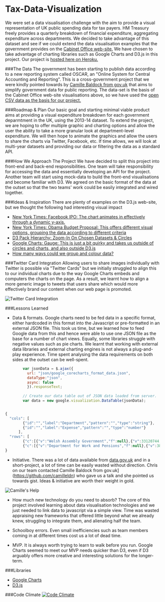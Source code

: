 Tax-Data-Visualization
======================

We were set a data visualisation challenge with the aim to provide a visual representation of UK public spending data for tax payers.  HM Treasury freely provides a quarterly breakdown of financial expenditure, aggregating expenditure across departments.  We decided to take advantage of this dataset and see if we could extend the data visualisation examples that the government provides on the [Cabinet Office web-site.](http://www.gist.cabinetoffice.gov.uk/oscar/2013-14/)  We have chosen to take advantage of charting libraries such as Google Charts and D3.js in this project.  Our project is [hosted here on Heroku.](https://taxvisuals.herokuapp.com/)


###The Data
The government has been starting to publish data according to a new reporting system called OSCAR, an "Online System for Central Accounting and Reporting".  This is a cross-government project that we were kindly pointed towards by [Camille Baldock from gov.uk](https://github.com/camilleldn) that aims to simplify government data for public reporting.  The data-set is the basis of the Cabinet Office web-site visualisations above, so we have used the [open CSV data as the basis for our project.](http://www.gist.cabinetoffice.gov.uk/oscar/2013-14/)


###Roadmap & Plan
Our basic goal and starting minimal viable product aims at providing a visual expenditure breakdown for each government deparmtment in the UK, using the 2013-14 dataset.  To extend the project, we are hoping to offer multiple graphic and charting options and allow the user the ability to take a more granular look at department-level expenditure.  We will then hope to animate the graphics and allow the users to share the charts via Twitter, Facebook, etc.  If time allows, we will look at multi-year datasets and providing our data or filtering the data as a standard API.


###How We Approach The Project
We have decided to split this project into front-end and back-end responsibilities.  One team will take responsibility for accessing the data and essentially developing an API for the project.  Another team will start using mock-data to build the front-end visualisations and become familiar with D3.  We agreed on the basic format of the data at the outset so that the two teams' work could be easily integrated and wired together.


###Ideas & Inspiration
There are plenty of examples on the D3.js web-site, but we thought the following had interesting visual impact
* [New York Times: Facebook IPO: The chart animates in effectively through a dynamic y-axis.](http://www.nytimes.com/interactive/2012/05/17/business/dealbook/how-the-facebook-offering-compares.html)
* [New York Times: Obama Budget Proposal: This offers different visual options, grouping the data according to different criteria](http://www.nytimes.com/interactive/2012/02/13/us/politics/2013-budget-proposal-graphic.html)
* [D3 Pack Hierarchy: Zoom-In On Chosen Datasets & Circles](http://mbostock.github.io/d3/talk/20111116/pack-hierarchy.html)
* [Google Charts: Gauge: This is just a bit quirky and takes us outside of circles and charts, and also outside D3.js](https://google-developers.appspot.com/chart/interactive/docs/gallery/gauge)
* [How many ways could we group and colour data?](http://tomsisk.com/ondemand/)


###Twitter Card Integration
Allowing users to share images individually with Twitter is possible via "Twitter Cards" but we initially struggled to align this to our individual charts due to the way Google Charts embeds and computers the charts on the page.  As a result, we learnt how to align a more generic image to tweets that users share which would more effectively brand our content when our web page is promoted.

![Twitter Card Integration](https://github.com/benhutchinson/tax-visual/blob/master/public/images/sampletweetcard.png)


###Lessons Learned

* Data & formats.  Google charts need to be fed data in a specific format, either hardcoded in this format into the Javascript or pre-formatted in an external JSON file.  This took us time, but we learned how to feed Google data from this and hence were able to use one JSON file as the base for a number of chart views.  Equally, some libraries struggle with negative values such as pie charts.  We learnt that working with external data libraries and external charting engines is not always a plug-and-play experience.  Time spent analysing the data requirements on both sides at the outset can be well-spent.

```javascript
        var jsonData = $.ajax({
          url: "json/google_corecharts_format_data.json",
          dataType:"json",
          async: false
          }).responseText;
              
        // Create our data table out of JSON data loaded from server.
        var data = new google.visualization.DataTable(jsonData);
```

```javascript

{
  "cols": [
        {"id":"","label":"Department","pattern":"","type":"string"},
        {"id":"","label":"Expense","pattern":"","type":"number"}
      ],
  "rows": [
        {"c":[{"v":"Welsh Assembly Government","f":null},{"v":33120744,"f":null}]},
        {"c":[{"v":"Department for Work and Pensions","f":null},{"v":380442986,"f":null}]}
}

```

* Initiative.  There was a lot of data available from [data.gov.uk](http://data.gov.uk) and in a short-project, a lot of time can be easily wasted without direction.  Chris on our team contacted  Camille Baldock from gov.uk](https://github.com/camilleldn) who gave us a talk and she pointed us towards gist.  Ideas & initiative are worth their weight in gold.

![Camille's Help](https://github.com/benhutchinson/tax-visual/blob/master/public/images/camille.png)

* How much new technology do you need to absorb?  The core of this project involved learning about data visualisation technologies and we just needed to link data to javascript via a simple view.  Time was wasted appraising new frameworks that offered little beyond what we already knew, struggling to integrate them, and alienating half the team.

* Schoolboy errors.  Even small inefficiencies such as team members coming in at different times cost us a lot of dead time. 

* MVP.  It is always worth trying to learn to walk before you run. Google Charts seemed to meet our MVP needs quicker than D3, even if D3 arguably offers more creative and interesting solutions for the longer-term.

###Libraries
* [Google Charts](https://developers.google.com/chart/interactive/docs/gallery)
* [D3.js](http://d3js.org)

###Code Climate
[![Code Climate](https://codeclimate.com/repos/54ae4c17695680468b0074ca/badges/54d6e436928948043908/gpa.svg)](https://codeclimate.com/repos/54ae4c17695680468b0074ca/feed)